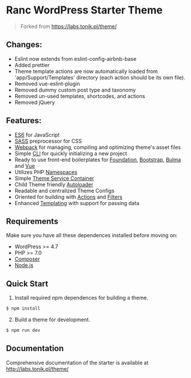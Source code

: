 # Ranc WordPress Starter Theme

> Forked from https://labs.tonik.pl/theme/

## Changes:
- Eslint now extends from eslint-config-airbnb-base
- Added prettier
- Theme template actions are now automatically loaded from 'app/Support/Templates' directory (each action should be its own file).
- Removed vue-eslint-plugin
- Removed dummy custom post type and taxonomy
- Removed un-used templates, shortcodes, and actions
- Removed jQuery

## Features:

- [ES6](https://babeljs.io/learn-es2015/) for JavaScript
- [SASS](http://sass-lang.com/) preprocessor for CSS
- [Webpack](https://webpack.js.org/) for managing, compiling and optimizing theme's asset files
- Simple [CLI](https://github.com/tonik/cli) for quickly initializing a new project
- Ready to use front-end boilerplates for [Foundation](//foundation.zurb.com/sites.html), [Bootstrap](//getbootstrap.com/docs/3.3/), [Bulma](//bulma.io/) and [Vue](//vuejs.org/)
- Utilizes PHP [Namespaces](http://php.net/manual/pl/language.namespaces.php)
- Simple [Theme Service Container](http://symfony.com/doc/2.0/glossary.html#term-service-container)
- Child Theme friendly [Autoloader](https://en.wikipedia.org/wiki/Autoload)
- Readable and centralized Theme Configs
- Oriented for building with [Actions](https://codex.wordpress.org/Glossary#Action) and [Filters](https://codex.wordpress.org/Glossary#Filter)
- Enhanced [Templating](https://en.wikibooks.org/wiki/PHP_Programming/Why_Templating) with support for passing data

## Requirements

Make sure you have all these dependences installed before moving on:

- WordPress >= 4.7
- PHP >= 7.0
- [Composer](https://getcomposer.org)
- [Node.js](https://nodejs.org)

## Quick Start

1) Install required npm dependences for building a theme.
```bash
$ npm install
```

2) Build a theme for development.
```bash
$ npm run dev
```

## Documentation

Comprehensive documentation of the starter is available at http://labs.tonik.pl/theme/
